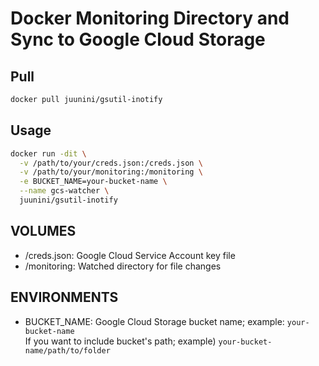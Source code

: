 # Docker Monitoring Directory and Sync to Google Cloud Storage

## Pull

```sh
docker pull juunini/gsutil-inotify
```

## Usage

```sh
docker run -dit \
  -v /path/to/your/creds.json:/creds.json \
  -v /path/to/your/monitoring:/monitoring \
  -e BUCKET_NAME=your-bucket-name \
  --name gcs-watcher \
  juunini/gsutil-inotify
```

## VOLUMES

- /creds.json: Google Cloud Service Account key file
- /monitoring: Watched directory for file changes

## ENVIRONMENTS

- BUCKET_NAME: Google Cloud Storage bucket name; example: `your-bucket-name`  
    If you want to include bucket's path; example) `your-bucket-name/path/to/folder`
